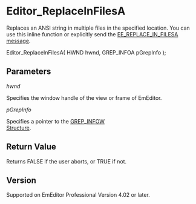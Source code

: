 # Editor\_ReplaceInFilesA

Replaces an ANSI string in multiple files in the specified location. You can use this inline function or explicitly send the [EE\_REPLACE\_IN\_FILESA message](../message/ee_replace_in_filesa).

Editor\_ReplaceInFilesA( HWND hwnd, GREP\_INFOA pGrepInfo );

## Parameters

_hwnd_

Specifies the window handle of the view or frame of EmEditor.

_pGrepInfo_

Specifies a pointer to the [GREP\_INFOW \
Structure](../structure/grep_infow).

## Return Value

Returns FALSE if the user aborts, or TRUE if not.

## Version

Supported on EmEditor Professional Version 4.02 or later.
